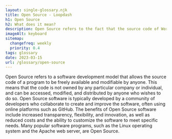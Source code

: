 ```yaml
--- 
layout: single-glossary.njk
title: Open Source - Loopdash
h1: Open Source
h2: What does it mean?
description: Open Source refers to the fact that the source code of Wordpress is freely available for anyone to view, modify, and distribute, allowing for a collaborative and community-driven approach to software development.
imageAlt: keyboard
sitemap:
  changefreq: weekly
  priority: 0.4
tags: glossary
date: 2023-03-15
url: /glossary/open-source
---
```


Open Source refers to a software development model that allows the source code of a program to be freely available and modifiable by anyone. This means that the code is not owned by any particular company or individual, and can be accessed, modified, and distributed by anyone who wishes to do so. Open Source software is typically developed by a community of developers who collaborate to create and improve the software, often using online platforms such as GitHub. The benefits of Open Source software include increased transparency, flexibility, and innovation, as well as reduced costs and the ability to customize the software to meet specific needs. Many popular software programs, such as the Linux operating system and the Apache web server, are Open Source.
